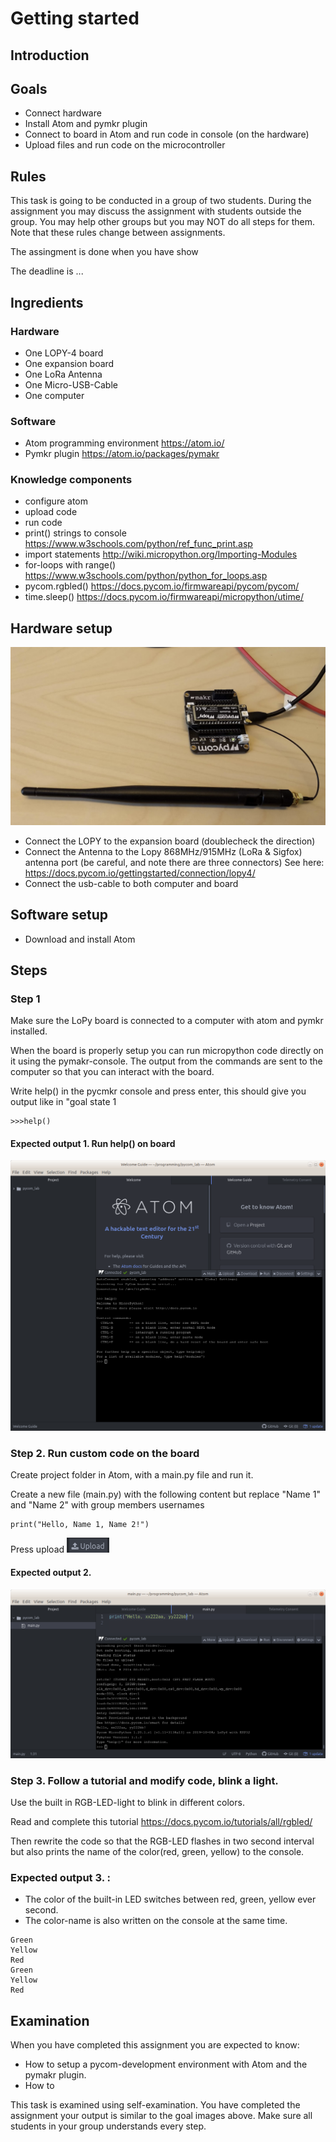 # Getting started

## Introduction

## Goals
 * Connect hardware 
 * Install Atom and pymkr plugin
 * Connect to board in Atom and run code in console (on the hardware)
 * Upload files and run code on the microcontroller

## Rules
This task is going to be conducted in a group of two students. 
During the assignment you may discuss the assignment with students outside the group. 
You may help other groups but you may NOT do all steps for them.
Note that these rules change between assignments.

The assingment is done when you have show

The deadline is ... 

## Ingredients

### Hardware
 * One LOPY-4 board
 * One expansion board
 * One LoRa Antenna
 * One Micro-USB-Cable
 * One computer

### Software
 * Atom programming environment https://atom.io/
 * Pymkr plugin https://atom.io/packages/pymakr

### Knowledge components
 * configure atom
 * upload code
 * run code
 * print() strings to console https://www.w3schools.com/python/ref_func_print.asp
 * import statements http://wiki.micropython.org/Importing-Modules
 * for-loops with range() https://www.w3schools.com/python/python_for_loops.asp
 * pycom.rgbled() https://docs.pycom.io/firmwareapi/pycom/pycom/
 * time.sleep() https://docs.pycom.io/firmwareapi/micropython/utime/
 
 


## Hardware setup

![Setup for Getting Started](/images/1_hardware.png)

* Connect the LOPY to the expansion board (doublecheck the direction)
* Connect the Antenna to the Lopy 868MHz/915MHz (LoRa & Sigfox) antenna port (be careful, and note there are three connectors) See here: https://docs.pycom.io/gettingstarted/connection/lopy4/
* Connect the usb-cable to both computer and board

## Software setup
 * Download and install Atom

## Steps

### Step 1
Make sure the LoPy board is connected to a computer with atom and pymkr installed.

When the board is properly setup you can run micropython code directly on it using the pymakr-console. The output from the commands are sent to the computer so that you can interact with the board. 

Write help() in the pycmkr console and press enter, this should give you output like in "goal state 1
```
>>>help()
```

#### Expected output 1. Run help() on board
![Goal state 1](/images/1_goal_state_1.png)

### Step 2. Run custom code on the board
Create project folder in Atom, with a main.py file and run it. 

Create a new file (main.py) with the following content but replace "Name 1" and "Name 2" with group members usernames
```
print("Hello, Name 1, Name 2!")
```
Press upload ![PyMkr Upload Button](/images/upload.png)

#### Expected output 2. 
![Goal state 2](/images/1_goal_state_2.png)

### Step 3. Follow a tutorial and modify code, blink a light.
Use the built in RGB-LED-light to blink in different colors.

Read and complete this tutorial
https://docs.pycom.io/tutorials/all/rgbled/

Then rewrite the code so that the RGB-LED flashes in two second interval but also prints the name of the color(red, green, yellow) to the console.

### Expected output 3. :

 * The color of the built-in LED switches between red, green, yellow ever second.
 * The color-name is also written on the console at the same time.

```Red
Green
Yellow
Red
Green
Yellow
Red
```

## Examination
When you have completed this assignment you are expected to know:
 * How to setup a pycom-development environment with Atom and the pymakr plugin.
 * How to 

This task is examined using self-examination. You have completed the assignment your output is similar to the goal images above. Make sure all students in your group understands every step. 



